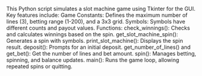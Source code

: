 This Python script simulates a slot machine game using Tkinter for the GUI. Key features include:
Game Constants: Defines the maximum number of lines (3), betting range (1-200), and a 3x3 grid.
Symbols: Symbols have different counts and payout values.
Functions:
 check_winnings(): Checks and calculates winnings based on the spin.
 get_slot_machine_spin(): Generates a spin with symbols.
 print_slot_machine(): Displays the spin result.
 deposit(): Prompts for an initial deposit.
 get_number_of_lines() and get_bet(): Get the number of lines and bet amount.
 spin(): Manages betting, spinning, and balance updates.
 main(): Runs the game loop, allowing repeated spins or quitting.
